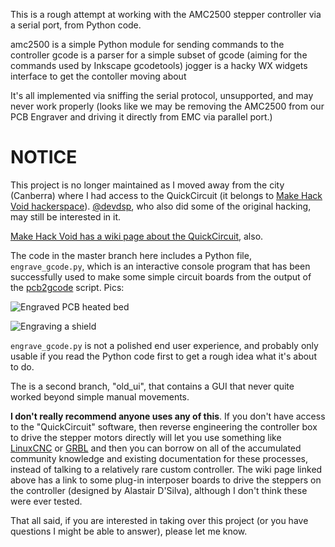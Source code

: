 This is a rough attempt at working with the AMC2500 stepper controller via a serial port, 
from Python code.

amc2500 is a simple Python module for sending commands to the controller
gcode is a parser for a simple subset of gcode (aiming for the commands used by Inkscape gcodetools)
jogger is a hacky WX widgets interface to get the contoller moving about

It's all implemented via sniffing the serial protocol, unsupported, and may never work properly (looks like we may be removing the
AMC2500 from our PCB Engraver and driving it directly from EMC via parallel port.)

# NOTICE

This project is no longer maintained as I moved away from the city
(Canberra) where I had access to the QuickCircuit (it belongs to [Make Hack Void hackerspace](http://makehackvoid.com/)).
[@devdsp](http://github.com/devdsp), who also did some of the original hacking,
may still be interested in it.

[Make Hack Void has a wiki page about the QuickCircuit](https://wiki.makehackvoid.com/howto:pcb_engraver), also.

The code in the master branch here includes a Python file,
`engrave_gcode.py`, which is an interactive console program that has
been successfully used to make some simple circuit boards from the
output of the [pcb2gcode](http://sourceforge.net/projects/pcb2gcode/)
script. Pics:

![Engraved PCB heated bed](http://i.imgur.com/1gHlHYom.jpg)

![Engraving a shield](http://projectgus.com/wp-content/uploads/2012/09/flatdrier-9219.jpg)

`engrave_gcode.py` is not a polished end user experience, and probably
only usable if you read the Python code first to get a rough idea what
it's about to do.

The is a second branch, "old_ui", that contains a GUI that never quite
worked beyond simple manual movements.

**I don't really recommend anyone uses any of this**. If you don't
have access to the "QuickCircuit" software, then reverse engineering
the controller box to drive the stepper motors directly will let you
use something like [LinuxCNC](http://linuxcnc.org/) or
[GRBL](http://bengler.no/grbl) and then you can borrow on all of the
accumulated community knowledge and existing documentation for these
processes, instead of talking to a relatively rare custom
controller. The wiki page linked above has a link to some plug-in
interposer boards to drive the steppers on the controller (designed by
Alastair D'Silva), although I don't think these were ever tested.

That all said, if you are interested in taking over this project (or
you have questions I might be able to answer), please let me know.

